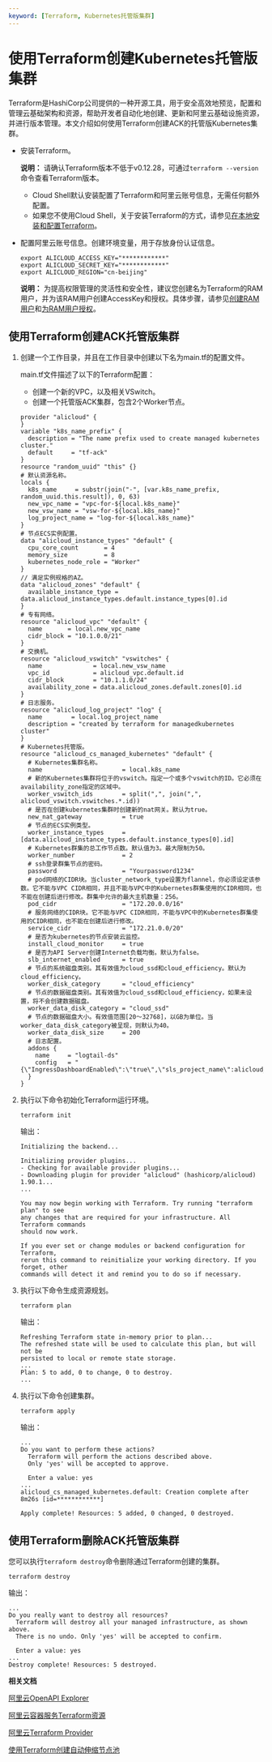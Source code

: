 ```yaml
---
keyword: [Terraform, Kubernetes托管版集群]
---
```


# 使用Terraform创建Kubernetes托管版集群

Terraform是HashiCorp公司提供的一种开源工具，用于安全高效地预览，配置和管理云基础架构和资源，帮助开发者自动化地创建、更新和阿里云基础设施资源，并进行版本管理。本文介绍如何使用Terraform创建ACK的托管版Kubernetes集群。

-   安装Terraform。

    **说明：** 请确认Terraform版本不低于v0.12.28，可通过`terraform --version`命令查看Terraform版本。

    -   Cloud Shell默认安装配置了Terraform和阿里云账号信息，无需任何额外配置。
    -   如果您不使用Cloud Shell，关于安装Terraform的方式，请参见[在本地安装和配置Terraform]()。
-   配置阿里云账号信息。创建环境变量，用于存放身份认证信息。

    ```
    export ALICLOUD_ACCESS_KEY="************"
    export ALICLOUD_SECRET_KEY="************"
    export ALICLOUD_REGION="cn-beijing"
    ```

    **说明：** 为提高权限管理的灵活性和安全性，建议您创建名为Terraform的RAM用户，并为该RAM用户创建AccessKey和授权。具体步骤，请参见[创建RAM用户](/cn.zh-CN/用户管理/创建RAM用户.md)和[为RAM用户授权](/cn.zh-CN/用户管理/为RAM用户授权.md)。


## 使用Terraform创建ACK托管版集群

1.  创建一个工作目录，并且在工作目录中创建以下名为main.tf的配置文件。

    main.tf文件描述了以下的Terraform配置：

    -   创建一个新的VPC，以及相关VSwitch。
    -   创建一个托管版ACK集群，包含2个Worker节点。
    ```
    provider "alicloud" {
    }
    variable "k8s_name_prefix" {
      description = "The name prefix used to create managed kubernetes cluster."
      default     = "tf-ack"
    }
    resource "random_uuid" "this" {}
    # 默认资源名称。
    locals {
      k8s_name     = substr(join("-", [var.k8s_name_prefix, random_uuid.this.result]), 0, 63)
      new_vpc_name = "vpc-for-${local.k8s_name}"
      new_vsw_name = "vsw-for-${local.k8s_name}"
      log_project_name = "log-for-${local.k8s_name}"
    }
    # 节点ECS实例配置。
    data "alicloud_instance_types" "default" {
      cpu_core_count       = 4
      memory_size          = 8
      kubernetes_node_role = "Worker"
    }
    // 满足实例规格的AZ。
    data "alicloud_zones" "default" {
      available_instance_type = data.alicloud_instance_types.default.instance_types[0].id
    }
    # 专有网络。
    resource "alicloud_vpc" "default" {
      name       = local.new_vpc_name
      cidr_block = "10.1.0.0/21"
    }
    # 交换机。
    resource "alicloud_vswitch" "vswitches" {
      name              = local.new_vsw_name
      vpc_id            = alicloud_vpc.default.id
      cidr_block        = "10.1.1.0/24"
      availability_zone = data.alicloud_zones.default.zones[0].id
    }
    # 日志服务。
    resource "alicloud_log_project" "log" {
      name        = local.log_project_name
      description = "created by terraform for managedkubernetes cluster"
    }
    # Kubernetes托管版。
    resource "alicloud_cs_managed_kubernetes" "default" {
      # Kubernetes集群名称。
      name                      = local.k8s_name
      # 新的Kubernetes集群将位于的vswitch。指定一个或多个vswitch的ID。它必须在availability_zone指定的区域中。
      worker_vswitch_ids        = split(",", join(",", alicloud_vswitch.vswitches.*.id))
      # 是否在创建kubernetes集群时创建新的nat网关。默认为true。
      new_nat_gateway           = true
      # 节点的ECS实例类型。
      worker_instance_types     = [data.alicloud_instance_types.default.instance_types[0].id]
      # Kubernetes群集的总工作节点数。默认值为3。最大限制为50。
      worker_number             = 2
      # ssh登录群集节点的密码。
      password                  = "Yourpassword1234"
      # pod网络的CIDR块。当cluster_network_type设置为flannel，你必须设定该参数。它不能与VPC CIDR相同，并且不能与VPC中的Kubernetes群集使用的CIDR相同，也不能在创建后进行修改。群集中允许的最大主机数量：256。
      pod_cidr                  = "172.20.0.0/16"
      # 服务网络的CIDR块。它不能与VPC CIDR相同，不能与VPC中的Kubernetes群集使用的CIDR相同，也不能在创建后进行修改。
      service_cidr              = "172.21.0.0/20"
      # 是否为kubernetes的节点安装云监控。
      install_cloud_monitor     = true
      # 是否为API Server创建Internet负载均衡。默认为false。
      slb_internet_enabled      = true
      # 节点的系统磁盘类别。其有效值为cloud_ssd和cloud_efficiency。默认为cloud_efficiency。
      worker_disk_category      = "cloud_efficiency"
      # 节点的数据磁盘类别。其有效值为cloud_ssd和cloud_efficiency，如果未设置，将不会创建数据磁盘。
      worker_data_disk_category = "cloud_ssd"
      # 节点的数据磁盘大小。有效值范围[20〜32768]，以GB为单位。当worker_data_disk_category被呈现，则默认为40。
      worker_data_disk_size     = 200
      # 日志配置。
      addons {
        name     = "logtail-ds"
        config   = "{\"IngressDashboardEnabled\":\"true\",\"sls_project_name\":alicloud_log_project.log.name}"
      }
    }
    ```

2.  执行以下命令初始化Terraform运行环境。

    ```
    terraform init
    ```

    输出：

    ```
    Initializing the backend...
    
    Initializing provider plugins...
    - Checking for available provider plugins...
    - Downloading plugin for provider "alicloud" (hashicorp/alicloud) 1.90.1...
    ...
    
    You may now begin working with Terraform. Try running "terraform plan" to see
    any changes that are required for your infrastructure. All Terraform commands
    should now work.
    
    If you ever set or change modules or backend configuration for Terraform,
    rerun this command to reinitialize your working directory. If you forget, other
    commands will detect it and remind you to do so if necessary.
    ```

3.  执行以下命令生成资源规划。

    ```
    terraform plan
    ```

    输出：

    ```
    Refreshing Terraform state in-memory prior to plan...
    The refreshed state will be used to calculate this plan, but will not be
    persisted to local or remote state storage.
    ...
    Plan: 5 to add, 0 to change, 0 to destroy.
    ...
    ```

4.  执行以下命令创建集群。

    ```
    terraform apply
    ```

    输出：

    ```
    ...
    Do you want to perform these actions?
      Terraform will perform the actions described above.
      Only 'yes' will be accepted to approve.
    
      Enter a value: yes
    ...
    alicloud_cs_managed_kubernetes.default: Creation complete after 8m26s [id=************]
    
    Apply complete! Resources: 5 added, 0 changed, 0 destroyed.
    ```


## 使用Terraform删除ACK托管版集群

您可以执行`terraform destroy`命令删除通过Terraform创建的集群。

```
terraform destroy
```

输出：

```
...
Do you really want to destroy all resources?
  Terraform will destroy all your managed infrastructure, as shown above.
  There is no undo. Only 'yes' will be accepted to confirm.

  Enter a value: yes
...
Destroy complete! Resources: 5 destroyed.
```

**相关文档**  


[阿里云OpenAPI Explorer](https://api.aliyun.com/#/cli?tool=Terraform&module=managed-kubernetes&namespace=terraform-alicloud-modules)

[阿里云容器服务Terraform资源](https://registry.terraform.io/providers/aliyun/alicloud/latest/docs/resources/cs_kubernetes)

[阿里云Terraform Provider](https://github.com/hashicorp/terraform-provider-alicloud)

[使用Terraform创建自动伸缩节点池](/cn.zh-CN/Kubernetes集群用户指南/节点管理/节点池管理/使用Terraform创建自动伸缩节点池.md)

